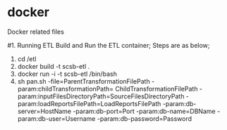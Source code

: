 # docker
Docker related files



#1. Running ETL
Build and Run the ETL container; Steps are as below;
1. cd /etl
2. docker build -t scsb-etl .
3. docker run -i -t scsb-etl /bin/bash
4. sh pan.sh -file=ParentTransformationFilePath -param:childTransformationPath= ChildTransformationFilePath -param:inputFilesDirectoryPath=SourceFilesDirectoryPath -param:loadReportsFilePath=LoadReportsFilePath -param:db-server=HostName -param:db-port=Port -param:db-name=DBName -param:db-user=Username -param:db-password=Password

